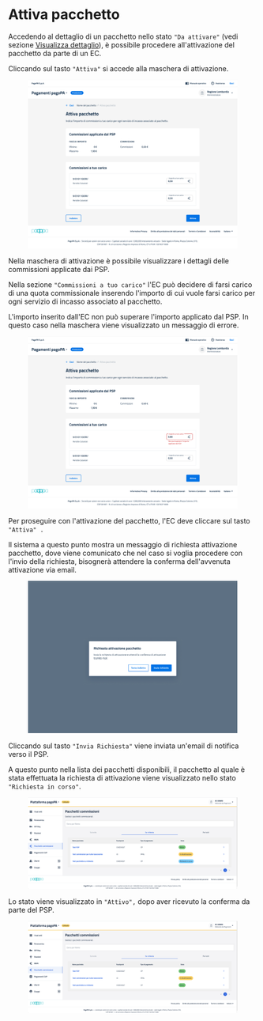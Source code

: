 # Attiva pacchetto

Accedendo al dettaglio di un pacchetto nello stato `"Da attivare"` (vedi sezione [Visualizza dettaglio](visualizza-dettaglio.md)),  è possibile procedere all'attivazione del pacchetto da parte di un EC.

Cliccando sul tasto `"Attiva"` si accede alla maschera di attivazione.

<figure><img src="../../../../../.gitbook/assets/image (3) (2).png" alt=""><figcaption></figcaption></figure>

Nella maschera di attivazione è possibile visualizzare i dettagli delle commissioni applicate dai PSP.

Nella sezione `"Commissioni a tuo carico"` l'EC può decidere di farsi carico di una quota commissionale inserendo l'importo di cui vuole farsi carico per ogni servizio di incasso associato al pacchetto.

L'importo inserito dall'EC non può superare l'importo applicato dal PSP. In questo caso nella maschera viene visualizzato un messaggio di errore.

<figure><img src="../../../../../.gitbook/assets/image (4) (2).png" alt=""><figcaption></figcaption></figure>

Per proseguire con l'attivazione del pacchetto, l'EC deve cliccare sul tasto `"Attiva" .`

Il sistema a questo punto mostra un messaggio di richiesta attivazione pacchetto, dove viene comunicato che nel caso si voglia procedere con l'invio della richiesta, bisognerà attendere la conferma dell'avvenuta attivazione via email.

<figure><img src="../../../../../.gitbook/assets/image (5) (2).png" alt=""><figcaption></figcaption></figure>

Cliccando sul tasto `"Invia Richiesta"` viene inviata un'email di notifica verso il PSP.

A questo punto nella lista dei pacchetti disponibili, il pacchetto al quale è stata effettuata la richiesta di attivazione viene visualizzato nello stato `"Richiesta in corso"`.&#x20;

<figure><img src="../../../../../.gitbook/assets/image (6) (2).png" alt=""><figcaption></figcaption></figure>

Lo stato viene visualizzato in `"Attivo",` dopo aver ricevuto la conferma da parte del PSP.

<figure><img src="../../../../../.gitbook/assets/image (7) (2).png" alt=""><figcaption></figcaption></figure>
